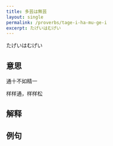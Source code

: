 ```yaml
---
title: 多芸は無芸
layout: single
permalink: /proverbs/tage-i-ha-mu-ge-i
excerpt: たげいはむげい
---
```


たげいはむげい

## 意思

通十不如精一

样样通，样样松

## 解释

## 例句

